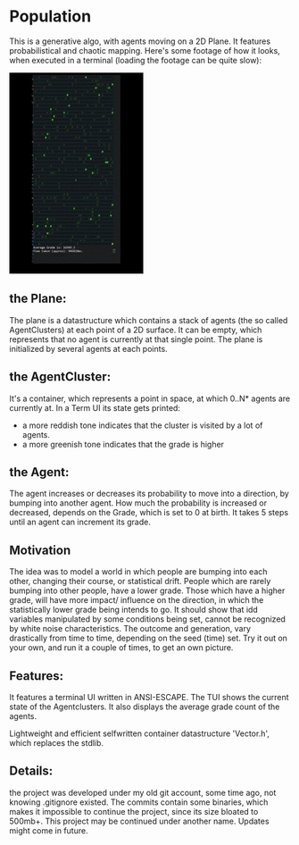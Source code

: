 # Population
This is a generative algo, with agents moving on a 2D Plane. 
It features probabilistical and chaotic mapping.
Here's some footage of how it looks, when executed in a terminal 
(loading the footage can be quite slow):


![alt text](https://raw.githubusercontent.com/d2tsb/gifs/main/population/execution.gif)

## the Plane:
The plane is a datastructure which contains a stack of agents (the so called AgentClusters) at each point of a 2D surface. 
It can be empty, which represents that no agent is currently at that 
single point. The plane is initialized by several agents at each points.

## the AgentCluster:
It's a container, which represents a point in space, at which 0..N* agents are currently at.
In a Term UI its state gets printed:
- a more reddish tone indicates that the cluster is visited by a lot of agents.
- a more greenish tone indicates that the grade is higher

## the Agent:
The agent increases or decreases its probability to move into a direction, 
by bumping into another agent. How much the probability is increased or decreased,
depends on the Grade, which is set to 0 at birth. It takes 5 steps until an agent
can increment its grade. 

## Motivation
The idea was to model a world in which people are bumping into each other,
changing their course, or statistical drift. People which are rarely bumping
into other people, have a lower grade. Those which have a higher grade, 
will have more impact/ influence on the direction, in which the statistically lower grade
being intends to go. 
It should show that idd variables manipulated by 
some conditions being set, cannot be recognized by white noise characteristics. The outcome and generation,
vary drastically from time to time, depending on the seed (time) set.
Try it out on your own, and run it a couple of times, to get an own picture.

## Features:
It features a terminal UI written in ANSI-ESCAPE. 
The TUI shows the current state of the Agentclusters.
It also displays the average grade count of the agents.

Lightweight and efficient selfwritten container datastructure 'Vector.h', 
which replaces the <vector> stdlib.

## Details:
the project was developed under my old git account,
some time ago, not knowing .gitignore existed.
The commits contain some binaries, which makes it 
impossible to continue the project, since its 
size bloated to 500mb+. This project may be continued under 
another name. Updates might come in future.
